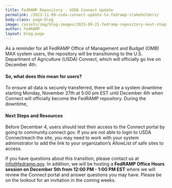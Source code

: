 ```yaml
---
title: FedRAMP Repository - USDA Connect Update
permalink: /2023-11-09-usda-connect-update-to-fedramp-stakeholders/
body-class: page-blog
image: /assets/img/blog-images/2023-09-21-fedramp-repository-next-steps.png
author: FedRAMP
layout: blog-page
---
```

As a reminder for all FedRAMP Office of Management and Budget (OMB) MAX system users, the repository will be transitioning to the U.S. Department of Agriculture (USDA) Connect, which will officially go live on December 4th.

<h4>So, what does this mean for users?</h4>
To ensure all data is securely transferred, there will be a system downtime starting  Monday, November 27th at 5:00 pm EST until December 4th when Connect will officially become the FedRAMP repository. During the downtime,

<h4>Next Steps and Resources</h4>
Before December 4, users should test their access to the Connect portal by going to community.connect.gov. If you are not able to login to USDA Connectreach the site, you may need to work with your system administrator to add the link to your organization’s AllowList of safe sites to access. 

If you have questions about this transition, please contact us at <a href="mailto:info@fedramp.gov" target="_blank" rel="noopener noreferrer">info@fedramp.gov</a>. In addition, we will be hosting a <b>FedRAMP Office Hours session on December 5th from 12:00 PM - 1:00 PM EST</b> where we will review the Connect portal and answer questions you may have. Please be on the lookout for an invitation in the coming weeks.
